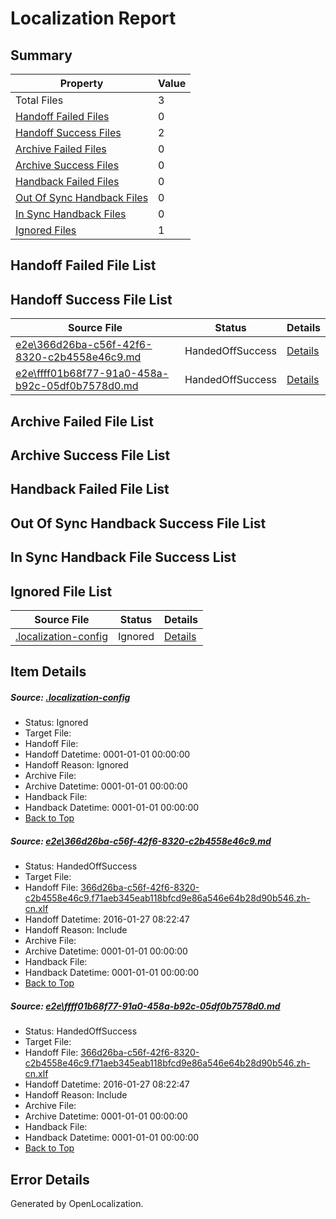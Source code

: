 # <a name='report-top'></a> Localization Report

## Summary
 Property | Value 
 -------- | ----- 
 Total Files | 3
[ Handoff Failed Files ](#handoff-failed-list)| 0
[ Handoff Success Files ](#handoff-success-list)| 2
[ Archive Failed Files ](#archive-failed-list)| 0
[ Archive Success Files ](#archive-success-list)| 0
[ Handback Failed Files ](#handback-failed-list)| 0
[ Out Of Sync Handback Files ](#outofsync-handback-success-list)| 0
[ In Sync Handback Files ](#insync-handback-success-list)| 0
[ Ignored Files ](#ignored-list)| 1

## <a name='handoff-failed-list'></a> Handoff Failed File List

## <a name='handoff-success-list'></a> Handoff Success File List
 Source File | Status | Details 
 ----------- | ------ | ------- 
 [e2e\366d26ba-c56f-42f6-8320-c2b4558e46c9.md](https://github.com/OpenLocalizationTest/oltest/blob/c0784e9490e0140efd69af21fc2ff436f8381743/e2e/366d26ba-c56f-42f6-8320-c2b4558e46c9.md) | HandedOffSuccess | [Details](#2a1a81301bdf7bed2742f3c494e8f9ae2d157b731)
 [e2e\ffff01b68f77-91a0-458a-b92c-05df0b7578d0.md](https://github.com/OpenLocalizationTest/oltest/blob/c0784e9490e0140efd69af21fc2ff436f8381743/e2e/ffff01b68f77-91a0-458a-b92c-05df0b7578d0.md) | HandedOffSuccess | [Details](#2a1a81301bdf7bed2742f3c494e8f9ae2d157b732)

## <a name='archive-failed-list'></a> Archive Failed File List

## <a name='archive-success-list'></a> Archive Success File List

## <a name='handback-failed-list'></a> Handback Failed File List

## <a name='outofsync-handback-success-list'></a> Out Of Sync Handback Success File List

## <a name='insync-handback-success-list'></a> In Sync Handback File Success List

## <a name='ignored-list'></a> Ignored File List
 Source File | Status | Details 
 ----------- | ------ | ------- 
 [.localization-config](https://github.com/OpenLocalizationTest/oltest/blob/c0784e9490e0140efd69af21fc2ff436f8381743/.localization-config) | Ignored | [Details](#e4725be8631cbe979bbe0fa8b97cd75f1fd41d4d0)

## Item Details
##### <a name='e4725be8631cbe979bbe0fa8b97cd75f1fd41d4d0'></a> Source: [.localization-config](https://github.com/OpenLocalizationTest/oltest/blob/c0784e9490e0140efd69af21fc2ff436f8381743/.localization-config)
* Status: Ignored
* Target File: 
* Handoff File: 
* Handoff Datetime: 0001-01-01 00:00:00
* Handoff Reason: Ignored
* Archive File: 
* Archive Datetime: 0001-01-01 00:00:00
* Handback File: 
* Handback Datetime: 0001-01-01 00:00:00
* [Back to Top](#report-top)

##### <a name='2a1a81301bdf7bed2742f3c494e8f9ae2d157b731'></a> Source: [e2e\366d26ba-c56f-42f6-8320-c2b4558e46c9.md](https://github.com/OpenLocalizationTest/oltest/blob/c0784e9490e0140efd69af21fc2ff436f8381743/e2e/366d26ba-c56f-42f6-8320-c2b4558e46c9.md)
* Status: HandedOffSuccess
* Target File: 
* Handoff File: [366d26ba-c56f-42f6-8320-c2b4558e46c9.f71aeb345eab118bfcd9e86a546e64b28d90b546.zh-cn.xlf](https://github.com/OpenLocalizationTestOrg/olhandoff/blob/28584ae316d71ee8f2ba6d5f92881c7ee21e42c2/ol-handoff/OpenLocalizationTestOrg/oltest.zh-cn/tianzh/366d26ba-c56f-42f6-8320-c2b4558e46c9.f71aeb345eab118bfcd9e86a546e64b28d90b546.zh-cn.xlf)
* Handoff Datetime: 2016-01-27 08:22:47
* Handoff Reason: Include
* Archive File: 
* Archive Datetime: 0001-01-01 00:00:00
* Handback File: 
* Handback Datetime: 0001-01-01 00:00:00
* [Back to Top](#report-top)

##### <a name='2a1a81301bdf7bed2742f3c494e8f9ae2d157b732'></a> Source: [e2e\ffff01b68f77-91a0-458a-b92c-05df0b7578d0.md](https://github.com/OpenLocalizationTest/oltest/blob/c0784e9490e0140efd69af21fc2ff436f8381743/e2e/ffff01b68f77-91a0-458a-b92c-05df0b7578d0.md)
* Status: HandedOffSuccess
* Target File: 
* Handoff File: [366d26ba-c56f-42f6-8320-c2b4558e46c9.f71aeb345eab118bfcd9e86a546e64b28d90b546.zh-cn.xlf](https://github.com/OpenLocalizationTestOrg/olhandoff/blob/28584ae316d71ee8f2ba6d5f92881c7ee21e42c2/ol-handoff/OpenLocalizationTestOrg/oltest.zh-cn/tianzh/366d26ba-c56f-42f6-8320-c2b4558e46c9.f71aeb345eab118bfcd9e86a546e64b28d90b546.zh-cn.xlf)
* Handoff Datetime: 2016-01-27 08:22:47
* Handoff Reason: Include
* Archive File: 
* Archive Datetime: 0001-01-01 00:00:00
* Handback File: 
* Handback Datetime: 0001-01-01 00:00:00
* [Back to Top](#report-top)


## Error Details

Generated by OpenLocalization.
